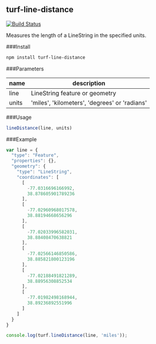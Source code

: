 turf-line-distance
---
[![Build Status](https://travis-ci.org/Turfjs/turf-line-distance.svg?branch=master)](https://travis-ci.org/Turfjs/turf-line-distance)

Measures the length of a LineString in the specified units.

###Install

```sh
npm install turf-line-distance
```

###Parameters

|name|description|
|---|---|
|line|LineString feature or geometry|
|units|'miles', 'kilometers', 'degrees' or 'radians'|

###Usage

```js
lineDistance(line, units)
```

###Example

```javascript
var line = {
  "type": "Feature",
  "properties": {},
  "geometry": {
    "type": "LineString",
    "coordinates": [
      [
        -77.0316696166992,
        38.878605901789236
      ],
      [
        -77.02960968017578,
        38.88194668656296
      ],
      [
        -77.02033996582031,
        38.88408470638821
      ],
      [
        -77.02566146850586,
        38.885821800123196
      ],
      [
        -77.02188491821289,
        38.88956308852534
      ],
      [
        -77.01982498168944,
        38.89236892551996
      ]
    ]
  }
}

console.log(turf.lineDistance(line, 'miles'));
```

